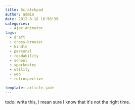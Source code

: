 ```yaml
---
title: Scratchpad
author: admin
date: 2012-8-18 16:50:39
categories:
  - Ajax Animator
tags:
  - draft
  - cross-browser
  - kindle
  - personal
  - readability
  - school
  - sparknotes
  - utility
  - web
  - retrospective

template: article.jade
---
```


todo: write this, I mean sure I know that it's not the right time.